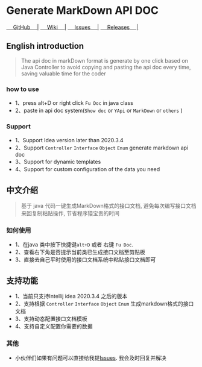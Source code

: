 <!-- Plugin description -->
# Generate MarkDown API DOC


[&emsp; GitHub   &emsp;|](https://github.com/wangdingfu/fu-api-doc-plugin)
[&emsp; Wiki     &emsp;|](https://github.com/wangdingfu/fu-api-doc-plugin/wiki)
[&emsp; Issues   &emsp;|](https://github.com/wangdingfu/fu-api-doc-plugin/issues)
[&emsp; Releases &emsp;|](https://github.com/wangdingfu/fu-api-doc-plugin/releases)

## English introduction
> The api doc in markDown format is generate by one click based on Java Controller to avoid copying and pasting the api doc every time, saving valuable time for the coder

### how to use
- 1、press alt+D or right click `Fu Doc` in java class
- 2、paste in api doc system(`Show doc` or `YApi` or `MarkDown` or `others` )

### Support
- 1、Support Idea version later than 2020.3.4
- 2、Support `Controller` `Interface` `Object` `Enum` generate markdown api doc
- 3、Support for dynamic templates
- 4、Support for custom configuration of the data you need


## 中文介绍
> 基于 java 代码一键生成MarkDown格式的接口文档, 避免每次编写接口文档来回复制粘贴操作, 节省程序猿宝贵的时间

### 如何使用
- 1、在java 类中按下快捷键`alt+D` 或者 右键 `Fu Doc`. 
- 2、查看右下角是否提示当前类已生成接口文档至剪贴板
- 3、直接去自己平时使用的接口文档系统中粘贴接口文档即可


## 支持功能
- 1、当前只支持Intellij idea 2020.3.4 之后的版本
- 2、支持根据 `Controller` `Interface` `Object` `Enum` 生成markdown格式的接口文档
- 3、支持动态配置接口文档模板
- 4、支持自定义配置你需要的数据


### 其他
- 小伙伴们如果有问题可以直接给我提<a href="https://github.com/wangdingfu/fu-api-doc-plugin/issues">Issues</a>. 我会及时回复并解决


<!-- Plugin description end -->